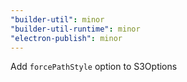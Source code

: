 ```yaml
---
"builder-util": minor
"builder-util-runtime": minor
"electron-publish": minor
---
```


Add `forcePathStyle` option to S3Options
